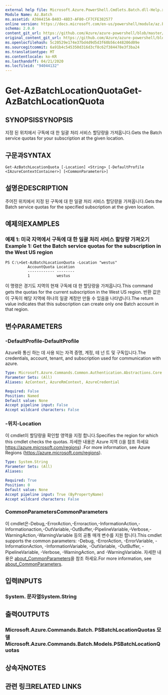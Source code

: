 ```yaml
---
external help file: Microsoft.Azure.PowerShell.Cmdlets.Batch.dll-Help.xml
Module Name: Az.Batch
ms.assetid: A39A415A-B403-48D3-AF80-CF7CFE382577
online version: https://docs.microsoft.com/en-us/powershell/module/az.batch/get-azbatchlocationquota
schema: 2.0.0
content_git_url: https://github.com/Azure/azure-powershell/blob/master/src/Batch/Batch/help/Get-AzBatchLocationQuota.md
original_content_git_url: https://github.com/Azure/azure-powershell/blob/master/src/Batch/Batch/help/Get-AzBatchLocationQuota.md
ms.openlocfilehash: 5c20529e174e37bd4d9d5d3f60b56c448206d09e
ms.sourcegitcommit: 6a91b4c545350d316d3cf8c62f384478e3f3ba24
ms.translationtype: MT
ms.contentlocale: ko-KR
ms.lasthandoff: 04/21/2020
ms.locfileid: "94044132"
---
```

# <span data-ttu-id="f26b2-101">Get-AzBatchLocationQuota</span><span class="sxs-lookup"><span data-stu-id="f26b2-101">Get-AzBatchLocationQuota</span></span>

## <span data-ttu-id="f26b2-102">SYNOPSIS</span><span class="sxs-lookup"><span data-stu-id="f26b2-102">SYNOPSIS</span></span>
<span data-ttu-id="f26b2-103">지정 된 위치에서 구독에 대 한 일괄 처리 서비스 할당량을 가져옵니다.</span><span class="sxs-lookup"><span data-stu-id="f26b2-103">Gets the Batch service quotas for your subscription at the given location.</span></span>

## <span data-ttu-id="f26b2-104">구문과</span><span class="sxs-lookup"><span data-stu-id="f26b2-104">SYNTAX</span></span>

```
Get-AzBatchLocationQuota [-Location] <String> [-DefaultProfile <IAzureContextContainer>] [<CommonParameters>]
```

## <span data-ttu-id="f26b2-105">설명은</span><span class="sxs-lookup"><span data-stu-id="f26b2-105">DESCRIPTION</span></span>
<span data-ttu-id="f26b2-106">주어진 위치에서 지정 된 구독에 대 한 일괄 처리 서비스 할당량을 가져옵니다.</span><span class="sxs-lookup"><span data-stu-id="f26b2-106">Gets the Batch service quotas for the specified subscription at the given location.</span></span>

## <span data-ttu-id="f26b2-107">예제의</span><span class="sxs-lookup"><span data-stu-id="f26b2-107">EXAMPLES</span></span>

### <span data-ttu-id="f26b2-108">예제 1: 미국 지역에서 구독에 대 한 일괄 처리 서비스 할당량 가져오기</span><span class="sxs-lookup"><span data-stu-id="f26b2-108">Example 1: Get the Batch service quotas for the subscription in the West US region</span></span>
```
PS C:\>Get-AzBatchLocationQuota -Location "westus"
          AccountQuota Location
          ------------ --------
          1            westus
```

<span data-ttu-id="f26b2-109">이 명령은 경기도 지역의 현재 구독에 대 한 할당량을 가져옵니다.</span><span class="sxs-lookup"><span data-stu-id="f26b2-109">This command gets the quotas for the current subscription in the West US region.</span></span>
<span data-ttu-id="f26b2-110">반환 값은이 구독이 해당 지역에 하나의 일괄 계정만 만들 수 있음을 나타냅니다.</span><span class="sxs-lookup"><span data-stu-id="f26b2-110">The return value indicates that this subscription can create only one Batch account in that region.</span></span>

## <span data-ttu-id="f26b2-111">변수</span><span class="sxs-lookup"><span data-stu-id="f26b2-111">PARAMETERS</span></span>

### <span data-ttu-id="f26b2-112">-DefaultProfile</span><span class="sxs-lookup"><span data-stu-id="f26b2-112">-DefaultProfile</span></span>
<span data-ttu-id="f26b2-113">Azure와 통신 하는 데 사용 되는 자격 증명, 계정, 테 넌 트 및 구독입니다.</span><span class="sxs-lookup"><span data-stu-id="f26b2-113">The credentials, account, tenant, and subscription used for communication with azure.</span></span>

```yaml
Type: Microsoft.Azure.Commands.Common.Authentication.Abstractions.Core.IAzureContextContainer
Parameter Sets: (All)
Aliases: AzContext, AzureRmContext, AzureCredential

Required: False
Position: Named
Default value: None
Accept pipeline input: False
Accept wildcard characters: False
```

### <span data-ttu-id="f26b2-114">-위치</span><span class="sxs-lookup"><span data-stu-id="f26b2-114">-Location</span></span>
<span data-ttu-id="f26b2-115">이 cmdlet이 할당량을 확인할 영역을 지정 합니다.</span><span class="sxs-lookup"><span data-stu-id="f26b2-115">Specifies the region for which this cmdlet checks the quotas.</span></span>
<span data-ttu-id="f26b2-116">자세한 내용은 Azure 지역 ()을 참조 하세요 https://azure.microsoft.com/regions) .</span><span class="sxs-lookup"><span data-stu-id="f26b2-116">For more information, see Azure Regions (https://azure.microsoft.com/regions).</span></span>

```yaml
Type: System.String
Parameter Sets: (All)
Aliases:

Required: True
Position: 0
Default value: None
Accept pipeline input: True (ByPropertyName)
Accept wildcard characters: False
```

### <span data-ttu-id="f26b2-117">CommonParameters</span><span class="sxs-lookup"><span data-stu-id="f26b2-117">CommonParameters</span></span>
<span data-ttu-id="f26b2-118">이 cmdlet은-Debug,-ErrorAction,-Erroraction,-InformationAction,-Informationaction,-OutVariable,-OutBuffer,-PipelineVariable,-Verbose,-WarningAction,-WarningVariable 등의 공통 매개 변수를 지원 합니다.</span><span class="sxs-lookup"><span data-stu-id="f26b2-118">This cmdlet supports the common parameters: -Debug, -ErrorAction, -ErrorVariable, -InformationAction, -InformationVariable, -OutVariable, -OutBuffer, -PipelineVariable, -Verbose, -WarningAction, and -WarningVariable.</span></span> <span data-ttu-id="f26b2-119">자세한 내용은 [about_CommonParameters](http://go.microsoft.com/fwlink/?LinkID=113216)을 참조 하세요.</span><span class="sxs-lookup"><span data-stu-id="f26b2-119">For more information, see [about_CommonParameters](http://go.microsoft.com/fwlink/?LinkID=113216).</span></span>

## <span data-ttu-id="f26b2-120">입력</span><span class="sxs-lookup"><span data-stu-id="f26b2-120">INPUTS</span></span>

### <span data-ttu-id="f26b2-121">System. 문자열</span><span class="sxs-lookup"><span data-stu-id="f26b2-121">System.String</span></span>

## <span data-ttu-id="f26b2-122">출력</span><span class="sxs-lookup"><span data-stu-id="f26b2-122">OUTPUTS</span></span>

### <span data-ttu-id="f26b2-123">Microsoft.Azure.Commands.Batch. PSBatchLocationQuotas 모델</span><span class="sxs-lookup"><span data-stu-id="f26b2-123">Microsoft.Azure.Commands.Batch.Models.PSBatchLocationQuotas</span></span>

## <span data-ttu-id="f26b2-124">상속자</span><span class="sxs-lookup"><span data-stu-id="f26b2-124">NOTES</span></span>

## <span data-ttu-id="f26b2-125">관련 링크</span><span class="sxs-lookup"><span data-stu-id="f26b2-125">RELATED LINKS</span></span>
